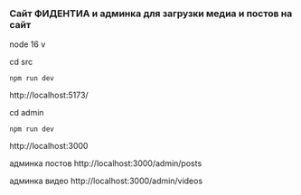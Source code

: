 ### Сайт ФИДЕНТИА и админка для загрузки медиа и постов на сайт


node 16 v


cd src

```
npm run dev 
```
http://localhost:5173/




cd admin

```
npm run dev
```
http://localhost:3000



админка постов
http://localhost:3000/admin/posts

админка видео
http://localhost:3000/admin/videos
